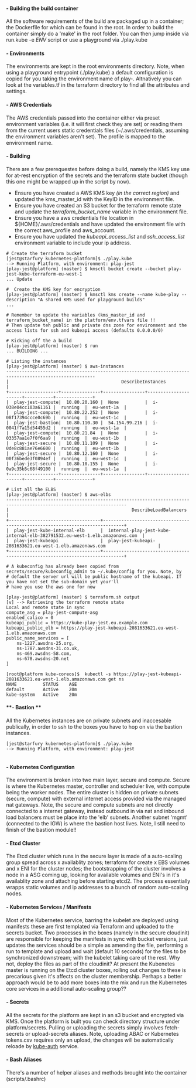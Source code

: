 
#### **- Building the build container**

All the software requirements of the build are packaged up in a container; the Dockerfile for which can be found in the root. In order to build the container simply do a 'make' in the root folder. You can then jump inside via run.kube -e *ENV* script or use a playground via ./play.kube

#### **- Environments**

The environments are kept in the root environments directory. Note, when using a playground entrypoint (./play.kube) a default comfiguration is copied for you taking the environment name of play-<USERNAME>. Altnatively you can look at the variables.tf in the terraform directory to find all the attributes and settings.

#### **- AWS Credentials**

The AWS credentials passed into the container either via preset environment variables (i.e. it will first check they are set) or reading them from the current users static credentials files (~/.aws/credentials, assuming the environment variables aren't set). The profile is mapped to the environment name.

#### **- Building**

There are a few prerequestes before doing a build, namely the KMS key use for at-rest encryption of the secrets and the terraform state bucket (though this one might be wrapped up in the script by now).

* Ensure you have created a AWS KMS key *(in the correct region)* and updated the kms_master_id with the KeyID in the environment file.
* Ensure you have created an S3 bucket for the terraform remote state and update the *terraform_bucket_name* variable in the environment file.
* Ensure you have a aws credentials file location in ${HOME}/.aws/credentials and have updated the environment file with the correct aws_profile and aws_account.
* Ensure you have updated the *kubeapi_access_list* and *ssh_access_list* environment variable to include your ip address.

```shell
# Create the terraform bucket
[jest@starfury kubernetes-platform]$ ./play.kube
--> Running Platform, with environment: play-jest
[play-jest@platform] (master) $ kmsctl bucket create --bucket play-jest-kube-terraform-eu-west-1
... Update

#  Create the KMS key for encryption
[play-jest@platform] (master) $ kmsctl kms create --name kube-play --description "A shared KMS used for playground builds"
...

# Remember to update the variables (kms_master_id and terraform_bucket_name) in the platform/env.tfvars file !!
# Then update teh public and private dns zone for environment and the access lists for ssh and kubeapi access (defaults 0.0.0.0/0)

# Kicking off the a build
[play-jest@platform] (master) $ run  
... BUILDING ...

# Listing the instances
[play-jest@platform] (master) $ aws-instances
--------------------------------------------------------------------------------------------------------
|                                           DescribeInstances                                          |
+-------------------+---------------+----------------+----------------------+-----------+--------------+
|  play-jest-compute|  10.80.20.160 |  None          |  i-038e04cc103a61161 |  running  |  eu-west-1a  |
|  play-jest-compute|  10.80.22.252 |  None          |  i-08f17394ccce0c69b |  running  |  eu-west-1c  |
|  play-jest-bastion|  10.80.110.30 |  54.154.99.216 |  i-0041f7a15d54455d2 |  running  |  eu-west-1a  |
|  play-jest-compute|  10.80.21.84  |  None          |  i-03357aa1e7f0f6aa9 |  running  |  eu-west-1b  |
|  play-jest-secure |  10.80.11.109 |  None          |  i-0de8c881ae76e6600 |  running  |  eu-west-1b  |
|  play-jest-secure |  10.80.12.160 |  None          |  i-00f36bede3f0894ef |  running  |  eu-west-1c  |
|  play-jest-secure |  10.80.10.155 |  None          |  i-0a9c35b5c68f49100 |  running  |  eu-west-1a  |
+-------------------+---------------+----------------+----------------------+-----------+--------------+

# List all the ELBS
[play-jest@platform] (master) $ aws-elbs
--------------------------------------------------------------------------------------------------------------------
|                                               DescribeLoadBalancers                                              |
+-----------------------------------+------------------------------------------------------------------------------+
|  play-jest-kube-internal-elb      |  internal-play-jest-kube-internal-elb-382791532.eu-west-1.elb.amazonaws.com  |
|  play-jest-kubeapi                |  play-jest-kubeapi-2081633621.eu-west-1.elb.amazonaws.com                    |
+-----------------------------------+------------------------------------------------------------------------------+

# A kubeconfig has already been copied from secrets/secure/kubeconfig_admin to ~/.kube/config for you. Note, by
# default the server url will be public hostname of the kubeapi. If you have not set the sub-domain yet your'll
# have you use the aws one for now

[play-jest@platform] (master) $ terraform.sh output
[v] --> Retrieving the terraform remote state
Local and remote state in sync
compute_asg = play-jest-compute-asg
enabled_calico = 0
kubeapi_public = https://kube-play-jest.eu.example.com
kubeapi_public_elb = https://play-jest-kubeapi-2081633621.eu-west-1.elb.amazonaws.com
public_name_services = [
    ns-1227.awsdns-25.org,
    ns-1787.awsdns-31.co.uk,
    ns-469.awsdns-58.com,
    ns-678.awsdns-20.net
]

[root@platform kube-coreos]$  kubectl -s https://play-jest-kubeapi-2081633621.eu-west-1.elb.amazonaws.com get ns
NAME          STATUS    AGE
default       Active    20m
kube-system   Active    20m
```

#### **- Bastion **

All the Kubernetes instances are on private subnets and inaccesable publically, in order to ssh to the boxes you have to hop on via the bastion instances.

```shell
[jest@starfury kubernetes-platform]$ ./play.kube
--> Running Platform, with environment: play-jest


```


#### **- Kubernetes Configuration**

The environment is broken into two main layer, secure and compute. Secure is where the Kubernetes master, controller and scheduler live, with compute being the worker nodes. The entire cluster is hidden on private subnets (secure, compute) with external internet access provided via the managed nat gateways. Note, the secure and compute subnets are not directly connected to a internet gateway, instead outbound in via nat and inbound load balancers must be place into the 'elb' subnets. Another subnet 'mgmt' (connected to the IGW) is where the bastion host lives. Note, I still need to finish of the bastion module!!

#### **- Etcd Cluster**

The Etcd cluster which runs in the secure layer is made of a auto-scaling group spread across x availablity zones; terraform for create x EBS volumes and x ENI for the cluster nodes; the bootstrapping of the cluster involves a node in a ASG coming up, looking for available volumes and ENI's in it's availablity zone and attaching before starting etcd2. The process essentially wrapps static volumes and ip addresses to a bunch of random auto-scaling nodes.

#### **- Kubernetes Services / Manifests**

Most of the Kubernetes service, barring the kubelet are deployed using manifests these are first templated via Terraform and uploaded to the secrets bucket. Two processes in the boxes (namely in the secure cloudinit) are responsible for keeping the manifests in sync with bucket versions, just updates the services should be a simple as amending the file, performing a run to template and upload and wait (default 10 seconds) for the files to be synchronized downstream; with the kubelet taking care of the rest. Why not, deploy the files as part of the cloudinit? At present the Kubenetes master is running on the Etcd cluster boxes, rolling out changes to these is precarious given it's affects on the cluster membership. Perhaps a better approach would be to add more boxes into the mix and run the Kubernetes core services in a additional auto-scaling group??

#### **- Secrets**

All the secrets for the platform are kept in an s3 bucket and encrypted via KMS. Once the platform is built you can check directory structure under platform/secrets. Pulling or uploading the secrets simply involves fetch-secrets or upload-secrets aliases. Note, uploading ABAC or Kubernetes tokens.csv requires only an upload, the changes will be automatically reloade by [kube-auth](https://github.com/gambol99/kube-auth) service.

#### **- Bash Aliases**

There's a number of helper aliases and methods brought into the container (scripts/.bashrc)
